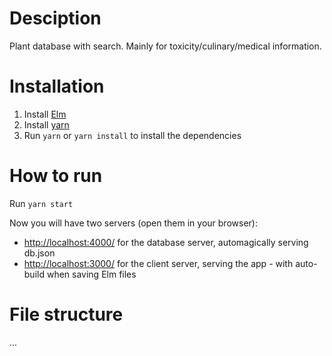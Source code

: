 # Desciption

Plant database with search. Mainly for toxicity/culinary/medical information.

# Installation

1. Install [Elm](http://elm-lang.org/)
2. Install [yarn](https://yarnpkg.com/lang/en/)
3. Run `yarn` or `yarn install` to install the dependencies

# How to run

Run `yarn start`

Now you will have two servers (open them in your browser):

- <http://localhost:4000/> for the database server, automagically serving db.json
- <http://localhost:3000/> for the client server, serving the app - with auto-build when saving Elm files

# File structure

...
